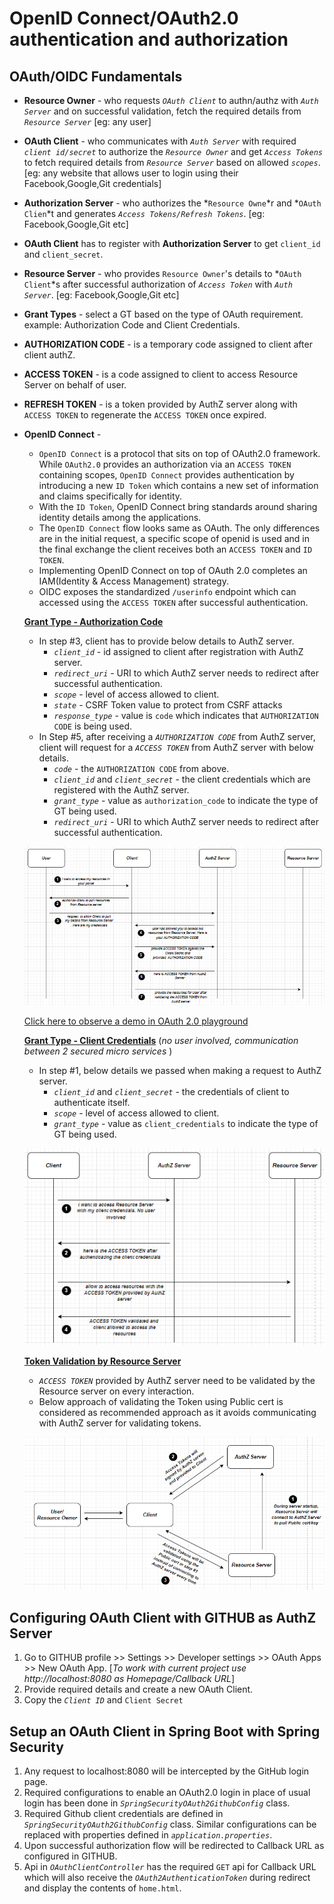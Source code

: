 # OpenID Connect/OAuth2.0 authentication and authorization

## OAuth/OIDC Fundamentals
- **Resource Owner** - who requests _`OAuth Client`_ to authn/authz with _`Auth Server`_ and on successful validation, fetch the required details from _`Resource Server`_ [eg: any user]
- **OAuth Client** - who communicates with _`Auth Server`_ with required _`client id/secret`_ to authorize the _`Resource Owner`_ and get _`Access Tokens`_ to fetch required details from _`Resource Server`_ based on allowed _`scopes`_. [eg: any website that allows user to login using their Facebook,Google,Git credentials]
- **Authorization Server** - who authorizes the *`Resource Owne`*r and *`OAuth Clien`*t and generates _`Access Tokens/Refresh Tokens`_. [eg: Facebook,Google,Git etc]
- **OAuth Client** has to register with **Authorization Server** to get `client_id` and `client_secret`.
- **Resource Server** - who provides `Resource Owner`'s details to *`OAuth Client`*s after successful authorization of _`Access Token`_ with _`Auth Server`_. [eg: Facebook,Google,Git etc]
- **Grant Types** - select a GT based on the type of OAuth requirement. example:  Authorization Code and Client Credentials.
- **AUTHORIZATION CODE** - is a temporary code assigned to client after client authZ.
- **ACCESS TOKEN** - is a code assigned to client to access Resource Server on behalf of user.
- **REFRESH TOKEN** - is a token provided by AuthZ server along with `ACCESS TOKEN` to regenerate the `ACCESS TOKEN` once expired.
- **OpenID Connect** -
     * `OpenID Connect` is a protocol that sits on top of OAuth2.0 framework. While `OAuth2.0` provides an authorization via an `ACCESS TOKEN` containing scopes, `OpenID Connect` provides authentication by introducing a new `ID Token` which contains a new set of information and claims specifically for identity.
     * With the `ID Token`, OpenID Connect bring standards around sharing identity details among the applications.
     * The `OpenID Connect` flow looks same as OAuth. The only differences are in the initial request, a specific scope of openid is used and in the final exchange the client receives both an `ACCESS TOKEN` and `ID TOKEN`. 
     * Implementing OpenID Connect on top of OAuth 2.0 completes an IAM(Identity & Access Management) strategy.
     * OIDC exposes the standardized `/userinfo` endpoint which can accessed using the `ACCESS TOKEN` after successful authentication.

  
  **<ins>Grant Type - Authorization Code</ins>**  
  - In step #3, client has to provide below details to AuthZ server.
    * _`client_id`_ - id assigned to client after registration with AuthZ server.
    * _`redirect_uri`_ - URI to which AuthZ server needs to redirect after successful authentication.
    * _`scope`_ - level of access allowed to client.
    * _`state`_ - CSRF Token value to protect from CSRF attacks
    * _`response_type`_ - value is `code` which indicates that `AUTHORIZATION CODE` is being used.
  - In Step #5, after receiving a _`AUTHORIZATION CODE`_ from AuthZ server, client will request for a _`ACCESS TOKEN`_ from AuthZ server with below details.
    * _`code`_ - the `AUTHORIZATION CODE` from above.
    * _`client_id`_ and _`client_secret`_ - the client credentials which are registered with the AuthZ server.
    * _`grant_type`_ - value as `authorization_code` to indicate the type of GT being used.
    * _`redirect_uri`_ - URI to which AuthZ server needs to redirect after successful authentication.
  
    
  ![ScreenShot](/images/authz-code-GT.PNG?raw=true)

  [Click here to observe a demo in OAuth 2.0 playground](https://www.oauth.com/playground/)
  
  **<ins>Grant Type - Client Credentials</ins>** (_no user involved, communication between 2 secured micro services_ )
  - In step #1, below details we passed when making a request to AuthZ server.
    * _`client_id`_ and _`client_secret`_ - the credentials of client to authenticate itself.
    * _`scope`_ - level of access allowed to client.
    * _`grant_type`_ - value as `client_credentials` to indicate the type of GT being used.
    
  ![ScreenShot](/images/client-credentilas-GT.PNG?raw=true)
  
  **<ins>Token Validation by Resource Server</ins>**
  - _`ACCESS TOKEN`_ provided by AuthZ server need to be validated by the Resource server on every interaction.
  - Below approach of validating the Token using Public cert is considered as recommended approach as it avoids communicating with AuthZ server for validating tokens.
  
  ![ScreenShot](/images/token-validation.PNG?raw=true)
  
## Configuring OAuth Client with GITHUB as AuthZ Server
 1. Go to GITHUB profile >> Settings >> Developer settings >> OAuth Apps >> New OAuth App. [_To work with current project use http://localhost:8080 as Homepage/Callback URL_]
 2. Provide required details and create a new OAuth Client.
 3. Copy the _`Client ID`_ and `Client Secret`
 
## Setup an OAuth Client in Spring Boot with Spring Security

 1. Any request to localhost:8080 will be intercepted by the GitHub login page.
 2. Required configurations to enable an OAuth2.0 login in place of usual login has been done in _`SpringSecurityOAuth2GithubConfig`_ class.  
 3. Required Github client credentials are defined in _`SpringSecurityOAuth2GithubConfig`_ class. Similar configurations can be replaced with properties defined in _`application.properties`_.
 4. Upon successful authorization flow will be redirected to Callback URL as configured in GITHUB.
 5. Api in _`OAuthClientController`_ has the required `GET` api for Callback URL which will also receive the _`OAuth2AuthenticationToken`_ during redirect and display the contents of `home.html`.
  


